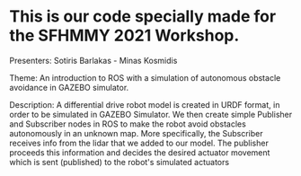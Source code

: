 # This is our code specially made for the SFHMMY 2021 Workshop.

Presenters: Sotiris Barlakas - Minas Kosmidis

Theme: An introduction to ROS with a simulation of autonomous obstacle avoidance in GAZEBO simulator.

Description: A differential drive robot model is created in URDF format, in order to be simulated in GAZEBO Simulator. We then create simple Publisher and Subscriber
nodes in ROS to make the robot avoid obstacles autonomously in an unknown map.
More specifically, the Subscriber receives info from the lidar that we added to our model. 
The publisher proceeds this information and decides the desired actuator movement
which is sent (published) to the robot's simulated actuators

